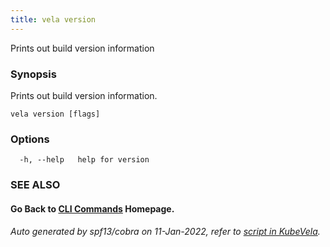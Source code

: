 ```yaml
---
title: vela version
---
```


Prints out build version information

### Synopsis

Prints out build version information.

```
vela version [flags]
```

### Options

```
  -h, --help   help for version
```

### SEE ALSO



#### Go Back to [CLI Commands](vela) Homepage.


###### Auto generated by spf13/cobra on 11-Jan-2022, refer to [script in KubeVela](https://github.com/oam-dev/kubevela/tree/master/hack/docgen).
